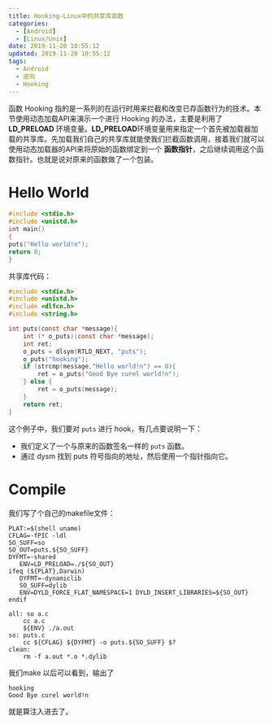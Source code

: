 ```yaml
---
title: Hooking-Linux中的共享库函数
categories:
  - [Android]
  - [Linux/Unix]
date: 2019-11-20 10:55:12
updated: 2019-11-20 10:55:12
tags: 
  - Android
  - 逆向
  - Hooking
---
```


函数 Hooking 指的是一系列的在运行时用来拦截和改变已存函数行为的技术。本节使用动态加载API来演示一个进行 Hooking 的办法，主要是利用了 **LD_PRELOAD** 环境变量。**LD_PRELOAD**环境变量用来指定一个首先被加载器加载的共享库。先加载我们自己的共享库就能使我们拦截函数调用，接着我们就可以使用动态加载器的API来将原始的函数绑定到一个 **函数指针**，之后继续调用这个函数指针。也就是说对原来的函数做了一个包装。
<!--more-->



# Hello World

```c
#include <stdio.h>
#include <unistd.h>
int main()
{
puts("Hello world!n");
return 0;
}
```



共享库代码：

```c
#include <stdio.h>
#include <unistd.h>
#include <dlfcn.h>
#include <string.h>

int puts(const char *message){
    int (* o_puts)(const char *message);
    int ret;
    o_puts = dlsym(RTLD_NEXT, "puts");
    o_puts("hooking");
    if (strcmp(message,"Hello world!n") == 0){
        ret = o_puts("Good Bye curel world!n");
    } else {
        ret = o_puts(message);
    }
    return ret;
}

```

这个例子中，我们要对 `puts` 进行 hook，有几点要说明一下：

- 我们定义了一个与原来的函数签名一样的 `puts` 函数。
- 通过 dysm 找到 puts 符号指向的地址，然后使用一个指针指向它。

# Compile

我们写了个自己的makefile文件：

```make
PLAT:=$(shell uname)
CFLAG=-fPIC -ldl
SO_SUFF=so
SO_OUT=puts.${SO_SUFF}
DYFMT=-shared
   ENV=LD_PRELOAD=./${SO_OUT}
ifeq (${PLAT},Darwin)
   DYFMT=-dynamiclib
   SO_SUFF=dylib
   ENV=DYLD_FORCE_FLAT_NAMESPACE=1 DYLD_INSERT_LIBRARIES=${SO_OUT} 
endif

all: so a.c
	cc a.c
	${ENV} ./a.out
so: puts.c
	cc ${CFLAG} ${DYFMT} -o puts.${SO_SUFF} $?
clean:
	rm -f a.out *.o *.dylib

```

我们make 以后可以看到，输出了

```
hooking
Good Bye curel world!n
```

就是算注入进去了。
